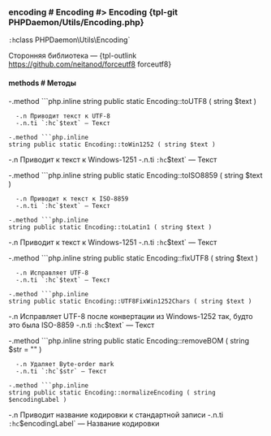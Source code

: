 ### encoding # Encoding #> Encoding {tpl-git PHPDaemon/Utils/Encoding.php}

`:h`class PHPDaemon\Utils\Encoding`

Сторонняя библиотека — {tpl-outlink https://github.com/neitanod/forceutf8 forceutf8}

#### methods # Методы

 -.method ```php.inline
 string public static Encoding::toUTF8 ( string $text )
 ```
   -.n Приводит текст к UTF-8
   -.n.ti `:hc`$text` — Текст

 -.method ```php.inline
 string public static Encoding::toWin1252 ( string $text )
 ```
   -.n Приводит к текст к Windows-1251
   -.n.ti `:hc`$text` — Текст

 -.method ```php.inline
 string public static Encoding::toISO8859 ( string $text )
 ```
   -.n Приводит к текст к ISO-8859
   -.n.ti `:hc`$text` — Текст

 -.method ```php.inline
 string public static Encoding::toLatin1 ( string $text )
 ```
   -.n Приводит к текст к Windows-1251
   -.n.ti `:hc`$text` — Текст

 -.method ```php.inline
 string public static Encoding::fixUTF8 ( string $text )
 ```
   -.n Исправляет UTF-8
   -.n.ti `:hc`$text` — Текст

 -.method ```php.inline
 string public static Encoding::UTF8FixWin1252Chars ( string $text )
 ```
   -.n Исправляет UTF-8 после конвертации из Windows-1252 так, будто это была ISO-8859
   -.n.ti `:hc`$text` — Текст

 -.method ```php.inline
 string public static Encoding::removeBOM ( string $str = "" )
 ```
   -.n Удаляет Byte-order mark
   -.n.ti `:hc`$str` — Текст

 -.method ```php.inline
 string public static Encoding::normalizeEncoding ( string $encodingLabel )
 ```
   -.n Приводит название кодировки к стандартной записи
   -.n.ti `:hc`$encodingLabel` — Название кодировки
